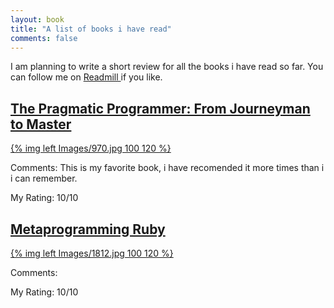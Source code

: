 ```yaml
---
layout: book
title: "A list of books i have read"
comments: false
---
```

I am planning to write a short review for all the books i have read so far.
You can follow me on [ Readmill ](http://readmill.com/georgebellos) if
you like.



## [ The Pragmatic Programmer: From Journeyman to Master ]( http://www.amazon.com/Pragmatic-Programmer-Journeyman-Master/dp/020161622X )

[{% img left Images/970.jpg 100 120 %}]( http://www.amazon.com/Pragmatic-Programmer-Journeyman-Master/dp/020161622X )

Comments: This is my favorite book, i have recomended it more times than i i can remember.

My Rating: 10/10


## [ Metaprogramming Ruby ]( http://www.amazon.com/Metaprogramming-Ruby-Paolo-Perrotta/dp/1934356476 )

[{% img left Images/1812.jpg 100 120 %}]( http://www.amazon.com/Metaprogramming-Ruby-Paolo-Perrotta/dp/1934356476 )

Comments:

My Rating: 10/10
